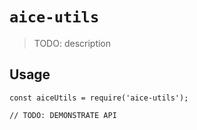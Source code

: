 # `aice-utils`

> TODO: description

## Usage

```
const aiceUtils = require('aice-utils');

// TODO: DEMONSTRATE API
```
